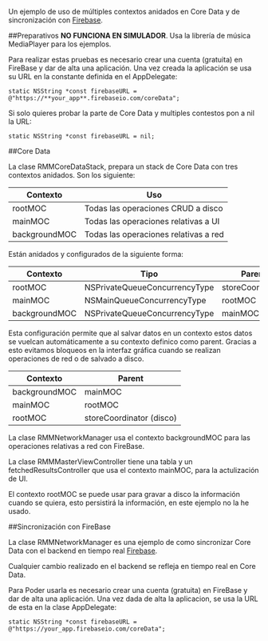 
Un ejemplo de uso de múltiples contextos anidados en Core Data y de sincronización con [Firebase](https://www.firebase.com).

##Preparativos
**NO FUNCIONA EN SIMULADOR**. Usa la librería de música MediaPlayer para los ejemplos.

Para realizar estas pruebas es necesario crear una cuenta (gratuita) en FireBase y dar de alta una aplicación. Una vez creada la aplicación se usa su URL en la constante definida en el AppDelegate:

```
static NSString *const firebaseURL = @"https://**your_app**.firebaseio.com/coreData";
```

Si solo quieres probar la parte de Core Data y multiples contestos pon a nil la URL:
```
static NSString *const firebaseURL = nil;
```

##Core Data

La clase RMMCoreDataStack, prepara un stack de Core Data con tres contextos anidados. 
Son los siguiente:

Contexto | Uso
------------- | -------------
rootMOC |Todas las operaciones CRUD a disco
mainMOC |Todas las operaciones relativas a UI
backgroundMOC |Todas las operaciones relativas a red

Están anidados y configurados de la siguiente forma:

Contexto | Tipo | Parent
------------- | ------------- | ------------- 
rootMOC  | NSPrivateQueueConcurrencyType | storeCoordinator
mainMOC  | NSMainQueueConcurrencyType | rootMOC
backgroundMOC | NSPrivateQueueConcurrencyType | mainMOC

Esta configuración permite que al salvar datos en un contexto estos datos se vuelcan automáticamente a su contexto definico como parent. Gracias a esto evitamos bloqueos en la interfaz gráfica cuando se realizan operaciones de red o de salvado a disco.

Contexto | Parent
------------- | -------------
backgroundMOC | mainMOC
mainMOC | rootMOC
rootMOC | storeCoordinator (disco)

La clase RMMNetworkManager usa el contexto backgroundMOC para las operaciones relativas a red con FireBase.

La clase RMMMasterViewController tiene una tabla y un fetchedResultsController que usa el contexto mainMOC, para la actulización de UI.

El contexto rootMOC se puede usar para gravar a disco la información cuando se quiera, esto persistirá la información, en este ejemplo no la he usado.

##Sincronización con FireBase

La clase RMMNetworkManager es una ejemplo de como sincronizar Core Data con el backend en tiempo real [Firebase](https://www.firebase.com).
 
Cualquier cambio realizado en el backend se refleja en tiempo real en Core Data.


Para Poder usarla es necesario crear una cuenta (gratuita) en FireBase y dar de alta una aplicación. Una vez dada de alta la aplicacion, se usa la URL de esta en la clase AppDelegate:

```
static NSString *const firebaseURL = @"https://your_app.firebaseio.com/coreData";
```

